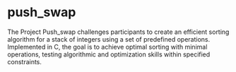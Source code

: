 # push_swap
The Project Push_swap challenges participants to create an efficient sorting algorithm for a stack of integers using a set of predefined operations. Implemented in C, the goal is to achieve optimal sorting with minimal operations, testing algorithmic and optimization skills within specified constraints.
